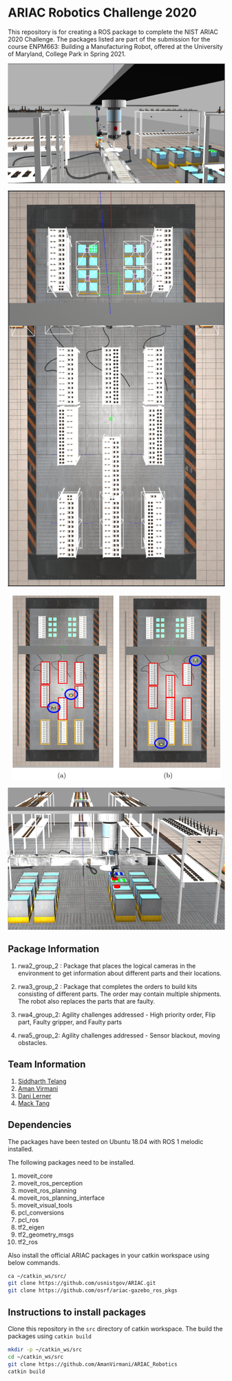 # ARIAC Robotics Challenge 2020
This repository is for creating a ROS package to complete the NIST ARIAC 2020 Challenge. The packages 
listed are part of the submission for the course ENPM663: Building a Manufacturing Robot, offered at the
University of Maryland, College Park in Spring 2021. 

<p align="center">
<img src="data/gantry.png"/>
</p>

<p align="center">
<img src="data/map.png"/>
</p>

<p align="center">
<img src="data/moving_obstacles.jpg"/>
</p>

<p align="center">
<img src="data/part_handling.png"/>
</p>

## Package Information
1. rwa2_group_2 : Package that places the logical cameras in the environment to get information 
about different parts and their locations.
   
2. rwa3_group_2 : Package that completes the orders to build kits consisting of different parts.
The order may contain multiple shipments. The robot also replaces the parts that are faulty.

3. rwa4_group_2: Agility challenges addressed - High priority order, Flip part, Faulty gripper, and Faulty parts

4. rwa5_group_2: Agility challenges addressed - Sensor blackout, moving obstacles.
   
## Team Information
1. [Siddharth Telang](https://github.com/siddharthtelang)
2. [Aman Virmani](https://github.com/AmanVirmani)
3. [Dani Lerner](https://github.com/dlerner97)
4. [Mack Tang](https://github.com/tangm7)

## Dependencies
The packages have been tested on Ubuntu 18.04 with ROS 1 melodic installed. 

The following packages need to be installed.

1. moveit_core
2. moveit_ros_perception
3. moveit_ros_planning
4. moveit_ros_planning_interface
5. moveit_visual_tools
6. pcl_conversions
7. pcl_ros
8. tf2_eigen
9. tf2_geometry_msgs
10. tf2_ros

Also install the official ARIAC packages in your catkin workspace using below commands.

```bash
ca ~/catkin_ws/src/
git clone https://github.com/usnistgov/ARIAC.git
git clone https://github.com/osrf/ariac-gazebo_ros_pkgs
```
## Instructions to install packages
Clone this repository in the ```src``` directory of catkin workspace. The build the packages 
using ```catkin build```

```bash
mkdir -p ~/catkin_ws/src
cd ~/catkin_ws/src
git clone https://github.com/AmanVirmani/ARIAC_Robotics
catkin build
```

